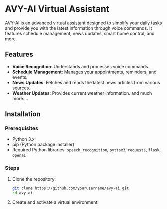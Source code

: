 # AVY-AI Virtual Assistant

AVY-AI is an advanced virtual assistant designed to simplify your daily tasks and provide you with the latest information through voice commands. It features schedule management, news updates, smart home control, and more.


## Features

- **Voice Recognition**: Understands and processes voice commands.
- **Schedule Management**: Manages your appointments, reminders, and events.
- **News Updates**: Fetches and reads the latest news articles from various sources.
- **Weather Updates**: Provides current weather information.
and much more....


## Installation


### Prerequisites


- Python 3.x
- pip (Python package installer)
- Required Python libraries: `speech_recognition`, `pyttsx3`, `requests`, `flask`, `openai`

### Steps


1. Clone the repository:

   ```bash
   git clone https://github.com/yourusername/avy-ai.git
   cd avy-ai
2. Create and activate a virtual environment:
   

 
 
